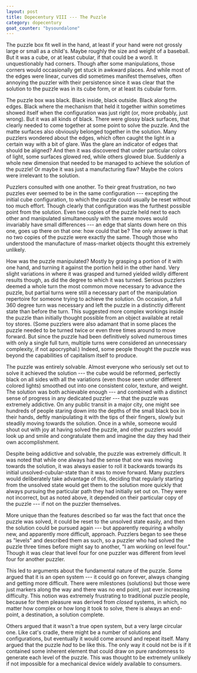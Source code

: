 ```yaml
---
layout: post
title: Dopecentury VIII --- The Puzzle
category: dopecentury
goat_counter: "bysoundalone" 
---
```


The puzzle box fit well in the hand, at least if your hand were not grossly large or small as a child's. Maybe roughly the size and weight of a baseball. But it was a cube, or at least cubular, if that could be a word. It unquestionably had corners. Though after some manipulations, those corners would occasionally get stuck in awkward places. And while most of the edges were linear, curves did sometimes manifest themselves, often annoying the puzzler with their persistence since it was clear that the solution to the puzzle was in its cube form, or at least its cubular form.

The puzzle box was black. Black inside, black outside. Black along the edges. Black where the mechanism that held it together within sometimes showed itself when the configuration was just right (or, more probably, just wrong). But it was all kinds of black. There were glossy black surfaces, that clearly needed to come together at some point to solve the puzzle. And the matte surfaces also obviously belonged together in the solution. Many puzzlers wondered about the edges, which often caught the light in a certain way with a bit of glare. Was the glare an indicator of edges that should be aligned? And then it was discovered that under particular colors of light, some surfaces glowed red, while others glowed blue. Suddenly a whole new dimension that needed to be managed to achieve the solution of the puzzle! Or maybe it was just a manufacturing flaw? Maybe the colors were irrelevant to the solution.

Puzzlers consulted with one another. To their great frustration, no two puzzles ever seemed to be in the same configuration --- excepting the initial cube configuration, to which the puzzle could usually be reset without too much effort. Though clearly that configuration was the furthest possible point from the solution. Even two copies of the puzzle held next to each other and manipulated simultaneously with the same moves would invariably have small differences --- an edge that slants down here on this one, goes up there on that one: how could that be? The only answer is that no two copies of the puzzle were exactly the same. Though those who understood the manufacture of mass-market objects thought this extremely unlikely.

How was the puzzle manipulated? Mostly by grasping a portion of it with one hand, and turning it against the portion held in the other hand. Very slight variations in where it was grasped and turned yielded wildly different results though, as did the degree to which it was turned. Serious puzzlers deemed a whole turn the most common move necessary to advance the puzzle, but partial turns were still a necessary part of the manipulation repertoire for someone trying to achieve the solution. On occasion, a full 360 degree turn was necessary and left the puzzle in a distinctly different state than before the turn. This suggested more complex workings inside the puzzle than initially thought possible from an object available at retail toy stores. (Some puzzlers were also adamant that in some places the puzzle needed to be turned twice or even three times around to move forward. But since the puzzle had been definitively solved numerous times with only a single full turn, multiple turns were considered an unnecessary complexity, if not apocryphal.) Indeed, some people thought the puzzle was beyond the capabilities of capitalism itself to produce.

The puzzle was entirely solvable. Almost everyone who seriously set out to solve it achieved the solution --- the cube would be reformed, perfectly black on all sides with all the variations (even those seen under different colored lights) smoothed out into one consistent color, texture, and weight. The solution was both achievable enough --- and combined with a distinct sense of progress in any dedicated puzzler --- that the puzzle was extremely addictive. On any public transit in a major city, one might see hundreds of people staring down into the depths of the small black box in their hands, deftly manipulating it with the tips of their fingers, slowly but steadily moving towards the solution. Once in a while, someone would shout out with joy at having solved the puzzle, and other puzzlers would look up and smile and congratulate them and imagine the day they had their own accomplishment.

Despite being addictive and solvable, the puzzle was extremely difficult. It was noted that while one always had the sense that one was moving towards the solution, it was always easier to roll it backwards towards its initial unsolved-cubular-state than it was to move forward. Many puzzlers would deliberately take advantage of this, deciding that regularly starting from the unsolved state would get them to the solution more quickly that always pursuing the particular path they had initially set out on. They were not incorrect, but as noted above, it depended on their particular copy of the puzzle --- if not on the puzzler themselves.

More unique than the features described so far was the fact that once the puzzle was solved, it could be reset to the unsolved state easily, and then the solution could be pursued again --- but apparently requiring a wholly new, and apparently more difficult, approach. Puzzlers began to see these as "levels" and described them as such, so a puzzler who had solved the puzzle three times before might say to another, "I am working on level four." Though it was clear that level four for one puzzler was different from level four for another puzzler.

This led to arguments about the fundamental nature of the puzzle. Some argued that it is an open system --- it could go on forever, always changing and getting more difficult. There were milestones (solutions) but those were just markers along the way and there was no end point, just ever increasing difficulty. This notion was extremely frustrating to traditional puzzle people, because for them pleasure was derived from _closed_ systems, in which, no matter how complex or how long it took to solve, there is always an end-point, a destination, a solution complete.

Others argued that it wasn't a true open system, but a very large circular one. Like cat's cradle, there might be a number of solutions and configurations, but eventually it would come around and repeat itself. Many argued that the puzzle _had_ to be like this. The only way it could not be is if it contained some inherent element that could draw on pure randomness to generate each level of the puzzle. This was thought to be extremely unlikely if not impossible for a mechanical device widely available to consumers.






